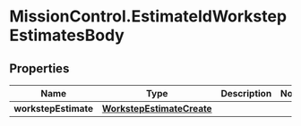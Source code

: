 # MissionControl.EstimateIdWorkstepEstimatesBody

## Properties
Name | Type | Description | Notes
------------ | ------------- | ------------- | -------------
**workstepEstimate** | [**WorkstepEstimateCreate**](WorkstepEstimateCreate.md) |  | 
